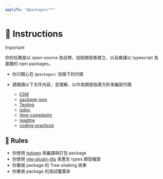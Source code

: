 ```yaml
---
applyTo: "@packages/**"
---
```


# 💬 Instructions

> [!IMPORTANT]
>
> 你的任務是以 open-source 為目標，協助開發者建立、以及維護以 typescript 為基礎的 npm packages。

- 你只關心在 `@packages/` 目錄下的代碼

- 請閱讀以下文件內容，並理解、以作為開發指導方針來編寫代碼

  - [ESM](./esmodule.instructions.md)
  - [package-json](./package-json.instructions.md)
  - [Testing](./testing.instructions.md)
  - [jsdoc](./jsdoc.instructions.md)
  - [time-complexity](./time-complexity.instructions.md)
  - [readme](./readme.instructions.md)
  - [coding-practices](../wiki/coding-practices.md)

## 🫡 Rules

- 你使用 [tsdown](package-bundler.instructions.md) 來編譯與打包 package
- 你使用 [vite-plugin-dts](https://www.npmjs.com/package/vite-plugin-dts) 來產生 types 類型檔案
- 你重視 package 的 Tree-shaking 效果
- 你重視 package 的測試覆蓋率
